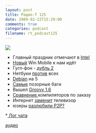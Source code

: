 ```yaml
---
layout: post
title: Радио-Т 125
date: 2009-02-22T15:29:00
comments: true
categories: podcast
filename: rt_podcast125
---
```

![](https://radio-t.com/images/radio-t/rt125.jpg)


- Главный праздник отмечают в [Intel](http://www.mobile-review.com/fullnews/main/2009/February/18.shtml)
- [Новый](http://www.engadget.com/2009/02/16/microsoft-announces-windows-mobile-6-5/) Win Mobile к нам идёт
- Гугл-фон - [дубль 2](http://news.bbc.co.uk/2/hi/technology/7894516.stm)
- Нетбуки [против](http://www.appleinsider.com/articles/09/02/16/netbooks_killing_off_sickly_windows_pc_sales.html) всех
- [Debian](http://www.tuxradar.com/content/lenny-has-landed) на 5
- [Самые](http://www.sundog.net/index.php/sunblog/entry/top-ten-most-infamous-software-bugs-of-all-time/) позорные баги
- Вышел [Groovy 1.6](http://groovy.dzone.com/news/groovy-16-has-been-released)
- [Сравнение ](http://www.linux.org.ru/view-message.jsp?msgid=3519239)компиляторов по заказу
- Интернет [заменит](http://www.thg.ru/technews/20090220_180800.html) телевизор
- юзеры [разлюбили P2P?](http://webplanet.ru/news/research/2009/02/20/porn_down.html)

*[ Лог чата](http://chat.radio-t.com/logs/radio-t-125.html)

[аудио](http://cdn.radio-t.com/rt_podcast125.mp3)
<audio src="http://cdn.radio-t.com/rt_podcast125.mp3" preload="none"></audio>

